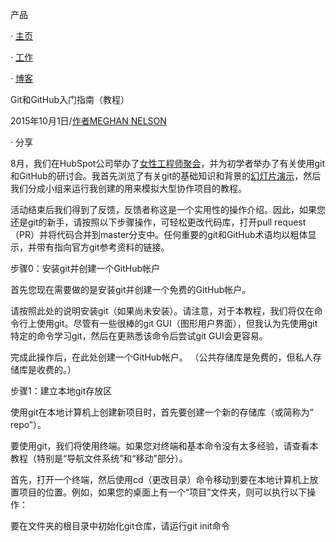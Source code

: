 产品  

 

· [主页 ](https://product.hubspot.com/)

 

· [工作](https://www.hubspot.com/jobs/departments/product-and-engineering)

 

· [博客 ](https://product.hubspot.com/blog)



Git和GitHub入门指南（教程）

 

2015年10月1日/[作者MEGHAN NELSON](https://product.hubspot.com/blog/author/meghan-nelson)



 

· 分享

 

 

8月，我们在HubSpot公司举办了[女性工程师聚会](http://www.meetup.com/Women-Who-Code-Boston/events/224072838/)，并为初学者举办了有关使用git和GitHub的研讨会。我首先浏览了有关git的基础知识和背景的[幻灯片演示](https://www.slideshare.net/HubSpot/git-101-git-and-github-for-beginners)，然后我们分成小组来运行我创建的用来模拟大型协作项目的教程。

 

活动结束后我们得到了反馈，反馈者称这是一个实用性的操作介绍。因此，如果您还是git的新手，请按照以下步骤操作，可轻松更改代码库，打开pull request（PR）并将代码合并到master分支中。任何重要的git和GitHub术语均以粗体显示，并带有指向官方git参考资料的链接。

步骤0：安装git并创建一个GitHub帐户

首先您现在需要做的是安装git并创建一个免费的GitHub帐户。

请按照此处的说明安装git（如果尚未安装）。请注意，对于本教程，我们将仅在命令行上使用git。尽管有一些很棒的git GUI（图形用户界面），但我认为先使用git特定的命令学习git，然后在更熟悉该命令后尝试git GUI会更容易。

完成此操作后，在此处创建一个GitHub帐户。 （公共存储库是免费的，但私人存储库是收费的。）

 

步骤1：建立本地git存放区

使用git在本地计算机上创建新项目时，首先要创建一个新的存储库（或简称为“ repo”）。

要使用git，我们将使用终端。如果您对终端和基本命令没有太多经验，请查看本教程（特别是“导航文件系统”和“移动”部分）。

首先，打开一个终端，然后使用cd（更改目录）命令移动到要在本地计算机上放置项目的位置。例如，如果您的桌面上有一个“项目”文件夹，则可以执行以下操作：

 

要在文件夹的根目录中初始化git仓库，请运行git init命令  